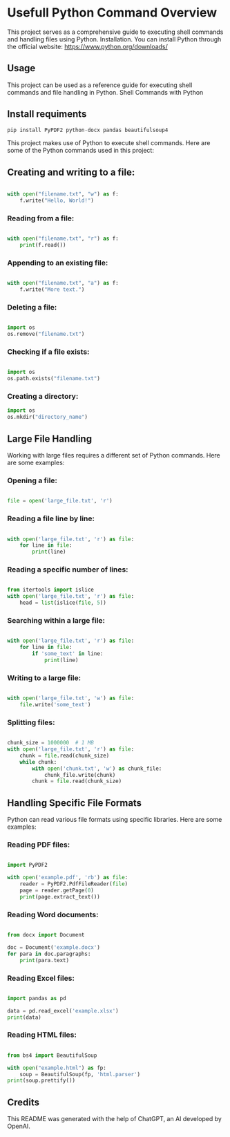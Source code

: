 # Usefull Python Command Overview

This project serves as a comprehensive guide to executing shell commands and handling files using Python.
Installation. You can install Python through the official website: https://www.python.org/downloads/
## Usage
This project can be used as a reference guide for executing shell commands and file handling in Python.
Shell Commands with Python

## Install requiments
```python
pip install PyPDF2 python-docx pandas beautifulsoup4
```

This project makes use of Python to execute shell commands. Here are some of the Python commands used in this project:

## Creating and writing to a file:

```python

with open("filename.txt", "w") as f:
    f.write("Hello, World!")
```
### Reading from a file:

```python

with open("filename.txt", "r") as f:
    print(f.read())
```
### Appending to an existing file:

```python

with open("filename.txt", "a") as f:
    f.write("More text.")
```
### Deleting a file:

```python

import os
os.remove("filename.txt")
```
### Checking if a file exists:

```python

import os
os.path.exists("filename.txt")
```
### Creating a directory:

```python
import os
os.mkdir("directory_name")
```
## Large File Handling

Working with large files requires a different set of Python commands. Here are some examples:

### Opening a file:

```python

file = open('large_file.txt', 'r')
```
### Reading a file line by line:

```python

with open('large_file.txt', 'r') as file:
    for line in file:
        print(line)
```
### Reading a specific number of lines:

```python

from itertools import islice
with open('large_file.txt', 'r') as file:
    head = list(islice(file, 5))
```
### Searching within a large file:

```python

with open('large_file.txt', 'r') as file:
    for line in file:
        if 'some_text' in line:
            print(line)
```
### Writing to a large file:

```python

with open('large_file.txt', 'w') as file:
    file.write('some_text')
```
### Splitting files:

```python

chunk_size = 1000000  # 1 MB
with open('large_file.txt', 'r') as file:
    chunk = file.read(chunk_size)
    while chunk:
        with open('chunk.txt', 'w') as chunk_file:
            chunk_file.write(chunk)
        chunk = file.read(chunk_size)
```
## Handling Specific File Formats

Python can read various file formats using specific libraries. Here are some examples:

### Reading PDF files:

```python

import PyPDF2

with open('example.pdf', 'rb') as file:
    reader = PyPDF2.PdfFileReader(file)
    page = reader.getPage(0)
    print(page.extract_text())
```
### Reading Word documents:

```python

from docx import Document

doc = Document('example.docx')
for para in doc.paragraphs:
    print(para.text)
```
### Reading Excel files:

```python

import pandas as pd

data = pd.read_excel('example.xlsx')
print(data)
```
### Reading HTML files:

```python

from bs4 import BeautifulSoup

with open("example.html") as fp:
    soup = BeautifulSoup(fp, 'html.parser')
print(soup.prettify())
```
## Credits

This README was generated with the help of ChatGPT, an AI developed by OpenAI.
